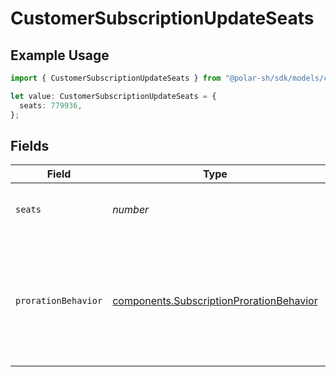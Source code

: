 # CustomerSubscriptionUpdateSeats

## Example Usage

```typescript
import { CustomerSubscriptionUpdateSeats } from "@polar-sh/sdk/models/components/customersubscriptionupdateseats.js";

let value: CustomerSubscriptionUpdateSeats = {
  seats: 779936,
};
```

## Fields

| Field                                                                                                      | Type                                                                                                       | Required                                                                                                   | Description                                                                                                |
| ---------------------------------------------------------------------------------------------------------- | ---------------------------------------------------------------------------------------------------------- | ---------------------------------------------------------------------------------------------------------- | ---------------------------------------------------------------------------------------------------------- |
| `seats`                                                                                                    | *number*                                                                                                   | :heavy_check_mark:                                                                                         | Update the number of seats for this subscription.                                                          |
| `prorationBehavior`                                                                                        | [components.SubscriptionProrationBehavior](../../models/components/subscriptionprorationbehavior.md)       | :heavy_minus_sign:                                                                                         | Determine how to handle the proration billing. If not provided, will use the default organization setting. |